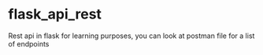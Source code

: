 # flask_api_rest
Rest api in flask for learning purposes, you can look at postman file for a list of endpoints
